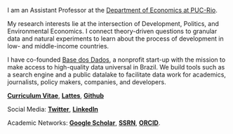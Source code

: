 
I am an Assistant Professor at the [Department of Economics at PUC-Rio](http://www.econ.puc-rio.br/).

My research interests lie at the intersection of Development, Politics, and Environmental Economics. I connect theory-driven questions to granular data and natural experiments to learn about the process of development in low- and middle-income countries.

I have co-founded [Base dos Dados](https://basedosdados.org/), a nonprofit start-up with the mission to make access to high-quality data universal in Brazil. We build tools such as a search engine and a public datalake to facilitate data work for academics, journalists, policy makers, companies, and developers.

__[Curriculum Vitae](/CV.pdf)__, __[Lattes](http://lattes.cnpq.br/1688146607064348)__, __[Github](https://github.com/rdahis)__

Social Media: __[Twitter](https://twitter.com/rdahis)__, __[LinkedIn](https://www.linkedin.com/in/rdahis/)__

Academic Networks: __[Google Scholar](https://scholar.google.com/citations?user=iDi8BA8AAAAJ)__, __[SSRN](https://ssrn.com/author=2786164)__, __[ORCID](https://orcid.org/0000-0003-2346-0889)__.

